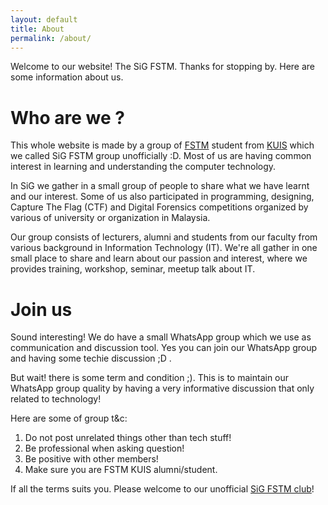 ```yaml
---
layout: default
title: About
permalink: /about/
---
```


Welcome to our website! The SiG FSTM. Thanks for stopping by. Here are some information about us.

# Who are we ?
This whole website is made by a group of [FSTM](http://fstm.kuis.edu.my/blog/) student from [KUIS](http://www.kuis.edu.my) which we called SiG FSTM group unofficially :D. Most of us are having common interest in learning and understanding the computer technology.

In SiG we gather in a small group of people to share what we have learnt and our interest. Some of us also participated in programming, designing, Capture The Flag (CTF) and Digital Forensics competitions organized by various of university or organization in Malaysia.

Our group consists of lecturers, alumni and students from our faculty from various background in Information Technology (IT). We're all gather in one small place to share and learn about our passion and interest, where we provides training, workshop, seminar, meetup talk about IT.

# Join us
Sound interesting! We do have a small WhatsApp group which we use as communication and discussion tool. Yes you can join our WhatsApp group and having some techie discussion ;D .

But wait! there is some term and condition ;). This is to maintain our WhatsApp group quality by having a very informative discussion that only related to technology!

Here are some of group t&c:
1. Do not post unrelated things other than tech stuff!
2. Be professional when asking question!
3. Be positive with other members!
4. Make sure you are FSTM KUIS alumni/student.

If all the terms suits you. Please welcome to our unofficial [SiG FSTM club](http://bit.ly/SiG_FSTM)!

